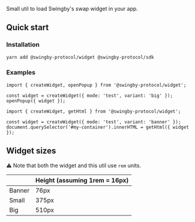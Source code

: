 Small util to load Swingby's swap widget in your app.

## Quick start

### Installation

```bash
yarn add @swingby-protocol/widget @swingby-protocol/sdk
```

### Examples

```tsx
import { createWidget, openPopup } from '@swingby-protocol/widget';

const widget = createWidget({ mode: 'test', variant: 'big' });
openPopup({ widget });
```

```tsx
import { createWidget, getHtml } from '@swingby-protocol/widget';

const widget = createWidget({ mode: 'test', variant: 'banner' });
document.querySelector('#my-container').innerHTML = getHtml({ widget });
```

## Widget sizes

⚠️ Note that both the widget and this util use `rem` units.

|        | Height (assuming 1rem = 16px) |
| ------ | ----------------------------- |
| Banner | 76px                          |
| Small  | 375px                         |
| Big    | 510px                         |
